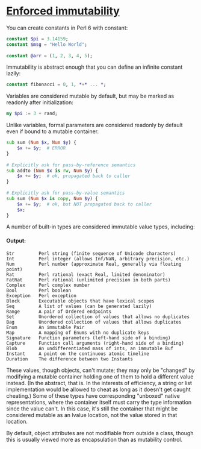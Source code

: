 [1]: https://rosettacode.org/wiki/Enforced_immutability

# [Enforced immutability][1]

You can create constants in Perl 6 with constant:

```raku
constant $pi = 3.14159;
constant $msg = "Hello World";
 
constant @arr = (1, 2, 3, 4, 5);
```


Immutability is abstract enough that you can define an infinite constant lazily:

```raku
constant fibonacci = 0, 1, *+* ... *;
```


Variables are considered mutable by default, but may be marked as readonly after initialization:

```raku
my $pi := 3 + rand;
```


Unlike variables, formal parameters are considered readonly by default even if bound to a mutable container.

```raku
sub sum (Num $x, Num $y) {
	$x += $y;  # ERROR
}
 
# Explicitly ask for pass-by-reference semantics
sub addto (Num $x is rw, Num $y) {
    $x += $y;  # ok, propagated back to caller
}
 
# Explicitly ask for pass-by-value semantics
sub sum (Num $x is copy, Num $y) {
    $x += $y;  # ok, but NOT propagated back to caller
    $x;
}
```


A number of built-in types are considered immutable value types, including:


#### Output:
```
Str         Perl string (finite sequence of Unicode characters)
Int         Perl integer (allows Inf/NaN, arbitrary precision, etc.)
Num         Perl number (approximate Real, generally via floating point)
Rat         Perl rational (exact Real, limited denominator)
FatRat      Perl rational (unlimited precision in both parts)
Complex     Perl complex number
Bool        Perl boolean
Exception   Perl exception
Block       Executable objects that have lexical scopes
Seq         A list of values (can be generated lazily)
Range       A pair of Ordered endpoints
Set         Unordered collection of values that allows no duplicates
Bag         Unordered collection of values that allows duplicates
Enum        An immutable Pair
Map         A mapping of Enums with no duplicate keys
Signature   Function parameters (left-hand side of a binding)
Capture     Function call arguments (right-hand side of a binding)
Blob        An undifferentiated mass of ints, an immutable Buf
Instant     A point on the continuous atomic timeline
Duration    The difference between two Instants
```


These values, though objects, can't mutate; they may only be "changed" by modifying a mutable container holding one of them to hold a different value instead. (In the abstract, that is. In the interests of efficiency, a string or list implementation would be allowed to cheat as long as it doesn't get caught cheating.) Some of these types have corresponding "unboxed" native representations, where the container itself must carry the type information since the value can't. In this case, it's still the container that might be
considered mutable as an lvalue location, not the value stored in that location.



By default, object attributes are not modifiable from outside a class, though this is usually viewed more as encapsulation than as mutability control.
